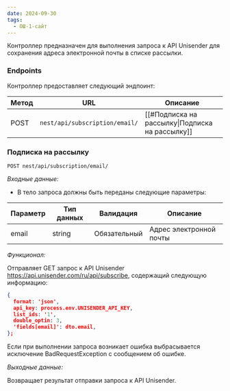 ```yaml
---
date: 2024-09-30
tags:
  - ОШ-1-сайт
---
```

Контроллер предназначен для выполнения запроса к API Unisender для сохранения адреса электронной почты в списке рассылки.

### Endpoints

Контроллер предоставляет следующий эндпоинт:

| Метод | URL                            | Описание                                        |
| ----- | ------------------------------ | ----------------------------------------------- |
| POST  | `nest/api/subscription/email/` | [[#Подписка на рассылку\|Подписка на рассылку]] |

### Подписка на рассылку

`POST nest/api/subscription/email/`

*Входные данные:*

- В тело запроса должны быть переданы следующие параметры:

| Параметр | Тип данных | Валидация    | Описание                |
| -------- | ---------- | ------------ | ----------------------- |
| email    | string     | Обязательный | Адрес электронной почты |

*Функционал:*

Отправляет GET запрос к API Unisender https://api.unisender.com/ru/api/subscribe, содержащий следующую информацию:

```json
{
  format: 'json',
  api_key: process.env.UNISENDER_API_KEY,
  list_ids: '1',
  double_optin: 3,
  'fields[email]': dto.email,
};
```

Если при выполнении запроса возникает ошибка выбрасывается исключение BadRequestException с сообщением об ошибке.

*Выходные данные:*

Возвращает результат отправки запроса к API Unisender.